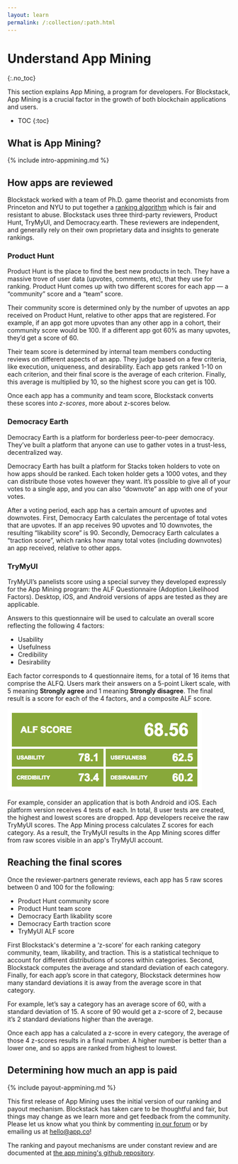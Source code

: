 ```yaml
---
layout: learn
permalink: /:collection/:path.html
---
```

# Understand App Mining
{:.no_toc}

This section explains App Mining, a program for developers. For Blockstack, App Mining is a crucial factor in the growth of both blockchain applications and users.  

* TOC
{:toc}

## What is App Mining?

{% include intro-appmining.md %}

## How apps are reviewed

Blockstack worked with a team of Ph.D. game theorist and economists from
Princeton and NYU to put together a [ranking
algorithm](https://blog.blockstack.org/app-mining-game-theory-algorithm-design/)
which is fair and resistant to abuse. Blockstack uses three third-party
reviewers, Product Hunt, TryMyUI, and Democracy.earth. These reviewers are
independent, and generally rely on their own proprietary data and insights to
generate rankings.

### Product Hunt

Product Hunt is the place to find the best new products in tech. They have a
massive trove of user data (upvotes, comments, etc), that they use for ranking.
Product Hunt comes up with two different scores for each app — a “community”
score and a “team” score.

Their community score is determined only by the number of upvotes an app
received on Product Hunt, relative to other apps that are registered. For
example, if an app got more upvotes than any other app in a cohort, their
community score would be 100. If a different app got 60% as many upvotes, they’d
get a score of 60.

Their team score is determined by internal team members conducting reviews on
different aspects of an app. They judge based on a few criteria, like execution,
uniqueness, and desirability. Each app gets ranked 1-10 on each criterion, and
their final score is the average of each criterion. Finally, this average is
multiplied by 10, so the highest score you can get is 100.

Once each app has a community and team score, Blockstack converts these scores into
_z-scores_, more about z-scores below.

### Democracy Earth

Democracy Earth is a platform for borderless peer-to-peer democracy. They’ve
built a platform that anyone can use to gather votes in a trust-less,
decentralized way.

Democracy Earth has built a platform for Stacks token holders to vote on how
apps should be ranked. Each token holder gets a 1000 votes, and they can
distribute those votes however they want. It’s possible to give all of your
votes to a single app, and you can also “downvote” an app with one of your
votes.

After a voting period, each app has a certain amount of upvotes and downvotes.
First, Democracy Earth calculates the percentage of total votes that are
upvotes. If an app receives 90 upvotes and 10 downvotes, the resulting
“likability score” is 90. Secondly, Democracy Earth calculates a “traction
score”, which ranks how many total votes (including downvotes) an app received,
relative to other apps.


### TryMyUI

TryMyUI’s panelists score using a special survey they developed expressly for the App Mining program: the ALF Questionnaire (Adoption Likelihood Factors). Desktop, iOS, and Android versions of apps are tested as they are applicable.

Answers to this questionnaire will be used to calculate an overall score reflecting the following 4 factors:

* Usability
* Usefulness
* Credibility
* Desirability

Each factor corresponds to 4 questionnaire items, for a total of 16 items that comprise the ALFQ. Users mark their answers on a 5-point Likert scale, with 5 meaning **Strongly agree** and 1 meaning **Strongly disagree**. The final result is a score for each of the 4 factors, and a composite ALF score.

<img src="images/alf-score.png" alt="">

For example, consider an application that is both Android and iOS. Each platform version receives 4 tests of each. In total, 8 user tests are created, the highest and lowest scores are dropped. App developers receive the raw TryMyUI scores. The App Mining process calculates Z scores for each category. As a result, the TryMyUI results in the App Mining scores differ from raw scores visible in an app's TryMyUI account.


## Reaching the final scores

Once the reviewer-partners generate reviews, each app has 5 raw scores between 0
and 100 for the following:

* Product Hunt community score
* Product Hunt team score
* Democracy Earth likability score
* Democracy Earth traction score
* TryMyUI ALF score

First Blockstack's determine a ‘z-score’ for each ranking category community,
team, likability, and traction. This is a statistical technique to account for
different distributions of scores within categories. Second, Blockstack computes
the average and standard deviation of each category. Finally, for each app’s
score in that category, Blockstack determines how many standard deviations it is
away from the average score in that category.

For example, let’s say a category has an average score of 60, with a standard
deviation of 15. A score of 90 would get a z-score of 2, because it’s 2 standard
deviations higher than the average.

Once each app has a calculated a z-score in every category, the average of those
4 z-scores results in a final number. A higher number is better than a lower
one, and so apps are ranked from highest to lowest.

## Determining how much an app is paid

{% include payout-appmining.md %}

This first release of App Mining uses the initial version of our ranking and
payout mechanism. Blockstack has taken care to be thoughtful and fair, but
things may change as we learn more and get feedback from the community. Please
let us know what you think by commenting <a href="https://forum.blockstack.org"
target="\_blank">in our forum</a> or by emailing us at <hello@app.co>!

The ranking and payout mechanisms are under constant review and are documented at <a href="https://github.com/blockstack/app-mining">the app mining's github repository</a>.
